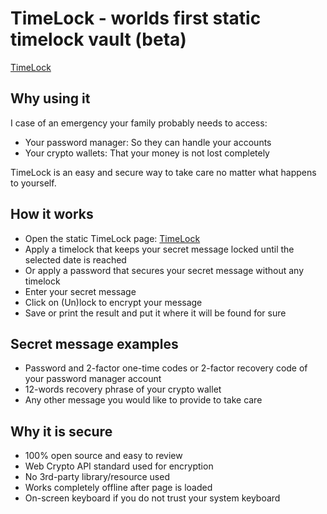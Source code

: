 # TimeLock - worlds first static timelock vault (beta)
[TimeLock](https://50bits.github.io/timelock/)

## Why using it
I case of an emergency your family probably needs to access:

* Your password manager: So they can handle your accounts
* Your crypto wallets: That your money is not lost completely

TimeLock is an easy and secure way to take care no matter what happens to yourself.

## How it works
* Open the static TimeLock page: [TimeLock](https://50bits.github.io/timelock/)
* Apply a timelock that keeps your secret message locked until the selected date is reached
* Or apply a password that secures your secret message without any timelock
* Enter your secret message
* Click on (Un)lock to encrypt your message
* Save or print the result and put it where it will be found for sure

## Secret message examples
* Password and 2-factor one-time codes or 2-factor recovery code of your password manager account
* 12-words recovery phrase of your crypto wallet
* Any other message you would like to provide to take care

## Why it is secure
* 100% open source and easy to review
* Web Crypto API standard used for encryption
* No 3rd-party library/resource used
* Works completely offline after page is loaded
* On-screen keyboard if you do not trust your system keyboard
